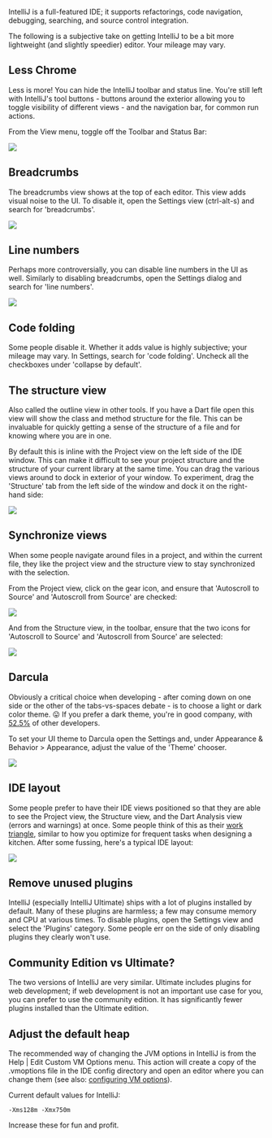 IntelliJ is a full-featured IDE; it supports refactorings, code navigation, debugging, searching, and source control integration.

The following is a subjective take on getting IntelliJ to be a bit more lightweight (and slightly speedier) editor. Your mileage may vary.

## Less Chrome

Less is more! You can hide the IntelliJ toolbar and status line. You're still left with IntelliJ's tool buttons - buttons around the exterior allowing you to toggle visibility of different views - and the navigation bar, for common run actions.

From the View menu, toggle off the Toolbar and Status Bar:

![](http://i.imgur.com/54choqz.png)

## Breadcrumbs

The breadcrumbs view shows at the top of each editor. This view adds visual noise to the UI. To disable it, open the Settings view (ctrl-alt-s) and search for 'breadcrumbs'.

![](http://i.imgur.com/Wkdskls.png)

## Line numbers

Perhaps more controversially, you can disable line numbers in the UI as well. Similarly to disabling breadcrumbs, open the Settings dialog and search for 'line numbers'.

![](http://i.imgur.com/PDa6qtZ.png)

## Code folding

Some people disable it. Whether it adds value is highly subjective; your mileage may vary. In Settings, search for 'code folding'. Uncheck all the checkboxes under 'collapse by default'.

## The structure view

Also called the outline view in other tools. If you have a Dart file open this view will show the class and method structure for the file. This can be invaluable for quickly getting a sense of the structure of a file and for knowing where you are in one.

By default this is inline with the Project view on the left side of the IDE window. This can make it difficult to see your project structure and the structure of your current library at the same time. You can drag the various views around to dock in exterior of your window. To experiment, drag the 'Structure' tab from the left side of the window and dock it on the right-hand side:

![](blob:http://imgur.com/2b8659c2-a529-400c-ba56-4008e2e84cf9)

## Synchronize views

When some people navigate around files in a project, and within the current file, they like the project view and the structure view to stay synchronized with the selection.

From the Project view, click on the gear icon, and ensure that 'Autoscroll to Source' and 'Autoscroll from Source' are checked:

![](http://i.imgur.com/LuHDNxY.png)

And from the Structure view, in the toolbar, ensure that the two icons for 'Autoscroll to Source' and 'Autoscroll from Source' are selected:

![](http://i.imgur.com/SFj4Q2l.png)

## Darcula

Obviously a critical choice when developing - after coming down on one side or the other of the tabs-vs-spaces debate - is to choose a light or dark color theme. 😛  If you prefer a dark theme, you're in good company, with [52.5%](http://stackoverflow.com/research/developer-survey-2015#tech-ide) of other developers.

To set your UI theme to Darcula open the Settings and, under Appearance & Behavior > Appearance, adjust the value of the 'Theme' chooser.

![](http://i.imgur.com/3t0PgJ2.png)

## IDE layout

Some people prefer to have their IDE views positioned so that they are able to see the Project view, the Structure view, and the Dart Analysis view (errors and warnings) at once. Some people think of this as their
[work triangle](https://en.wikipedia.org/wiki/Kitchen_work_triangle),
similar to how you optimize for frequent tasks when designing a kitchen. After some fussing, here's a typical IDE layout:

![](http://i.imgur.com/b3CFeh0.png)

## Remove unused plugins

IntelliJ (especially IntelliJ Ultimate) ships with a lot of plugins installed by default. Many of these plugins are harmless; a few may consume memory and CPU at various times. To disable plugins, open the Settings view and select the 'Plugins' category. Some people err on the side of only disabling plugins they clearly won't use.

## Community Edition vs Ultimate?

The two versions of IntelliJ are very similar. Ultimate includes plugins for web development; if web development is not an important use case for you, you can prefer to use the community edition. It has significantly fewer plugins installed than the Ultimate edition.

## Adjust the default heap

The recommended way of changing the JVM options in IntelliJ is from the Help | Edit Custom VM Options menu. This action will create a copy of the .vmoptions file in the IDE config directory and open an editor where you can change them (see also:
[configuring VM options](https://intellij-support.jetbrains.com/hc/en-us/articles/206544869-Configuring-JVM-options-and-platform-properties)).

Current default values for IntelliJ:

`-Xms128m -Xmx750m`

Increase these for fun and profit.